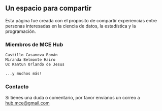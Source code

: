 ## Un espacio para compartir

Ésta página fue creada con el propósito de compartir experiencias entre personas interesadas en la ciencia de datos, la estadística y la programación.


### Miembros de MCE Hub


```markdown
Castillo Casanova Román
Miranda Belmonte Hairo 
Uc Kantun Orlando de Jesus

...y muchos más!
```

### Contacto

Si tienes una duda o comentario, por favor envíanos un correo a [hub.mce@gmail.com](https://www.gmail.com)
